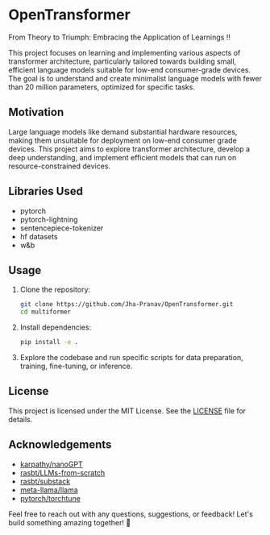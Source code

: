 # OpenTransformer

From Theory to Triumph: Embracing the Application of Learnings !!

This project focuses on learning and implementing various aspects of transformer architecture, particularly tailored towards building small, efficient language models suitable for low-end consumer-grade devices. The goal is to understand and create minimalist language models with fewer than 20 million parameters, optimized for specific tasks.

## Motivation

Large language models like demand substantial hardware resources, making them unsuitable for deployment on low-end consumer grade devices. This project aims to explore transformer architecture, develop a deep understanding, and implement efficient models that can run on resource-constrained devices.

## Libraries Used

- pytorch
- pytorch-lightning
- sentencepiece-tokenizer
- hf datasets
- w&b

## Usage

1. Clone the repository:

   ```bash
   git clone https://github.com/Jha-Pranav/OpenTransformer.git
   cd multiformer
   ```

2. Install dependencies:

   ```bash
   pip install -e .
   ```

3. Explore the codebase and run specific scripts for data preparation, training, fine-tuning, or inference.

## License

This project is licensed under the MIT License. See the [LICENSE](multiformer/LICENSE) file for details.

## Acknowledgements

- [karpathy/nanoGPT](https://github.com/karpathy/nanoGPT)
- [rasbt/LLMs-from-scratch](https://github.com/rasbt/LLMs-from-scratch)
- [rasbt/substack](https://substack.com/@rasbt/posts)
- [meta-llama/llama](https://github.com/meta-llama/llama)
- [pytorch/torchtune](https://github.com/pytorch/torchtune)

Feel free to reach out with any questions, suggestions, or feedback! Let's build something amazing together! 🚀
